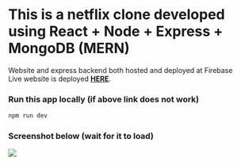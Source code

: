 # This is a netflix clone developed using React + Node + Express + MongoDB (MERN)

<div align="left">
    Website and express backend both hosted and deployed at Firebase<br/> 
     Live website is deployed <a href="https://netflix-clone-api-d52a7.web.app/" target="_blank"><b>HERE</b></a>.

### Run this app locally (if above link does not work)

```javascript
npm run dev
```

### Screenshot below (wait for it to load)

![](https://github.com/vishnu-krishna/Netflix-clone/blob/main/Screenshot.gif)

</div>
